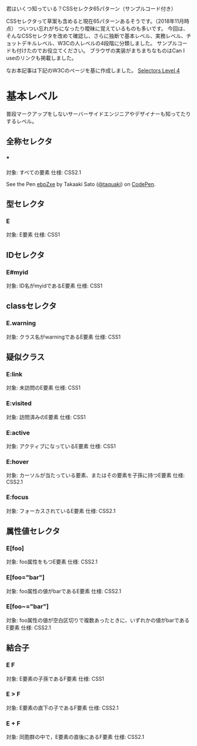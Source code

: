 君はいくつ知っている？CSSセレクタ65パターン（サンプルコード付き）

CSSセレクタって草案も含めると現在65パターンあるそうです。（2018年11月時点）
ついつい忘れがちになったり曖昧に覚えているものも多いです。
今回は、そんなCSSセレクタを改めて確認し、さらに独断で基本レベル、実務レベル、チョットデキルレベル、W3Cの人レベルの4段階に分類しました。
サンプルコードも付けたのでお役立てください。
ブラウザの実装がまちまちなものはCan I useのリンクも掲載しました。

なお本記事は下記のW3Cのページを基に作成しました。
[Selectors Level 4](https://www.w3.org/TR/selectors-4/)


# 基本レベル

普段マークアップをしないサーバーサイドエンジニアやデザイナーも知ってたりするレベル。


## 全称セレクタ

### *

対象: すべての要素
仕様: CSS2.1

<p data-height="236" data-theme-id="dark" data-slug-hash="ebpZxe" data-default-tab="result" data-user="taquaki" data-pen-title="ebpZxe" class="codepen">See the Pen <a href="https://codepen.io/taquaki/pen/ebpZxe/">ebpZxe</a> by Takaaki Sato (<a href="https://codepen.io/taquaki">@taquaki</a>) on <a href="https://codepen.io">CodePen</a>.</p>
<script async src="https://static.codepen.io/assets/embed/ei.js"></script>


## 型セレクタ

### E

対象: E要素
仕様: CSS1


## IDセレクタ

### E#myid

対象: ID名がmyidであるE要素
仕様: CSS1


## classセレクタ

### E.warning

対象: クラス名がwarningであるE要素
仕様: CSS1


## 疑似クラス

### E:link

対象: 未訪問のE要素
仕様: CSS1


### E:visited

対象: 訪問済みのE要素
仕様: CSS1


### E:active

対象: アクティブになっているE要素
仕様: CSS1


### E:hover

対象: カーソルが当たっている要素、またはその要素を子孫に持つE要素
仕様: CSS2.1


### E:focus

対象: フォーカスされているE要素
仕様: CSS2.1


## 属性値セレクタ

### E[foo]

対象: foo属性をもつE要素
仕様: CSS2.1


### E[foo="bar"]

対象: foo属性の値がbarであるE要素
仕様: CSS2.1


### E[foo~="bar"]

対象: foo属性の値が空白区切りで複数あったときに、いずれかの値がbarであるE要素
仕様: CSS2.1


## 結合子

### E F

対象: E要素の子孫であるF要素
仕様: CSS1


### E > F

対象: E要素の直下の子であるF要素
仕様: CSS2.1


### E + F

対象: 同胞群の中で，E要素の直後にあるF要素
仕様: CSS2.1


